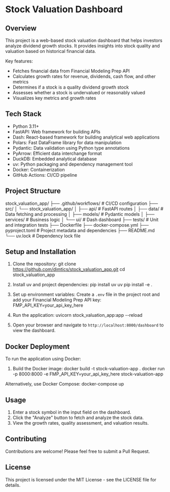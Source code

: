 # Stock Valuation Dashboard

## Overview

This project is a web-based stock valuation dashboard that helps investors analyze dividend growth stocks. It provides insights into stock quality and valuation based on historical financial data.

Key features:
- Fetches financial data from Financial Modeling Prep API
- Calculates growth rates for revenue, dividends, cash flow, and other metrics
- Determines if a stock is a quality dividend growth stock
- Assesses whether a stock is undervalued or reasonably valued
- Visualizes key metrics and growth rates

## Tech Stack

- Python 3.11+
- FastAPI: Web framework for building APIs
- Dash: React-based framework for building analytical web applications
- Polars: Fast DataFrame library for data manipulation
- Pydantic: Data validation using Python type annotations
- PyArrow: Efficient data interchange format
- DuckDB: Embedded analytical database
- uv: Python packaging and dependency management tool
- Docker: Containerization
- GitHub Actions: CI/CD pipeline

## Project Structure

stock_valuation_app/
├── .github/workflows/ # CI/CD configuration
├── src/
│ └── stock_valuation_app/
│ ├── api/ # FastAPI routes
│ ├── data/ # Data fetching and processing
│ ├── models/ # Pydantic models
│ ├── services/ # Business logic
│ └── ui/ # Dash dashboard
├── tests/ # Unit and integration tests
├── Dockerfile
├── docker-compose.yml
├── pyproject.toml # Project metadata and dependencies
├── README.md
└── uv.lock # Dependency lock file



## Setup and Installation

1. Clone the repository:
git clone https://github.com/dimtics/stock_valuation_app.git
cd stock_valuation_app

2. Install uv and project dependencies:
pip install uv
uv pip install -e .

3. Set up environment variables:
Create a `.env` file in the project root and add your Financial Modeling Prep API key:
FMP_API_KEY=your_api_key_here

4. Run the application:
uvicorn stock_valuation_app:app --reload

5. Open your browser and navigate to `http://localhost:8000/dashboard` to view the dashboard.


## Docker Deployment

To run the application using Docker:

1. Build the Docker image:
docker build -t stock-valuation-app .
docker run -p 8000:8000 -e FMP_API_KEY=your_api_key_here stock-valuation-app

Alternatively, use Docker Compose:
docker-compose up



## Usage

1. Enter a stock symbol in the input field on the dashboard.
2. Click the "Analyze" button to fetch and analyze the stock data.
3. View the growth rates, quality assessment, and valuation results.

## Contributing

Contributions are welcome! Please feel free to submit a Pull Request.

## License

This project is licensed under the MIT License - see the LICENSE file for details.